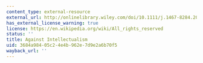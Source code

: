 ```yaml
---
content_type: external-resource
external_url: http://onlinelibrary.wiley.com/doi/10.1111/j.1467-8284.2005.00567.x/abstract
has_external_license_warning: true
license: https://en.wikipedia.org/wiki/All_rights_reserved
status: ''
title: Against Intellectualism
uid: 3684a984-05c2-4e4b-962e-7d9e2a6b70f5
wayback_url: ''
---
```

